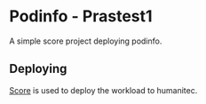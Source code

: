# Podinfo - Prastest1

A simple score project deploying podinfo.

## Deploying

[Score](https://score.dev/) is used to deploy the workload to humanitec.

